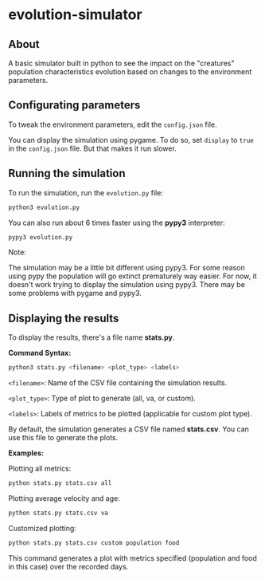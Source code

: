 # evolution-simulator

## About

A basic simulator built in python to see the impact on the "creatures" population characteristics
evolution based on changes to the environment parameters.

## Configurating parameters

To tweak the environment parameters, edit the `config.json` file.

You can display the simulation using pygame. To do so, set `display` to `true` in the `config.json` file. But that makes
it run slower.

## Running the simulation

To run the simulation, run the `evolution.py` file:

```bash
python3 evolution.py
```

You can also run about 6 times faster using the **pypy3** interpreter:

```bash
pypy3 evolution.py
```
Note: 

The simulation may be a little bit different using pypy3. For some reason using pypy the population will go extinct prematurely way easier.
For now, it doesn't work trying to display the simulation using pypy3. There may be some problems with pygame and pypy3.

## Displaying the results

To display the results, there's a file name **stats.py**.

**Command Syntax:**
    
```bash
python3 stats.py <filename> <plot_type> <labels>
```
`<filename>`: Name of the CSV file containing the simulation results.

`<plot_type>`: Type of plot to generate (all, va, or custom).

`<labels>`: Labels of metrics to be plotted (applicable for custom plot type).

By default, the simulation generates a CSV file named **stats.csv**. You can use this file to generate the plots.

**Examples:**

Plotting all metrics:

```bash
python stats.py stats.csv all
```
Plotting average velocity and age:

```bash
python stats.py stats.csv va
```

Customized plotting:
    
```bash
python stats.py stats.csv custom population food
```

This command generates a plot with metrics specified
(population and food in this case) over the recorded days.

